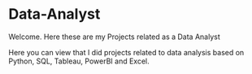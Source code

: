 # Data-Analyst
Welcome. Here these are my Projects related as a Data Analyst

Here you can view that I did projects related to data analysis based on Python, SQL, Tableau, PowerBI and Excel. 
